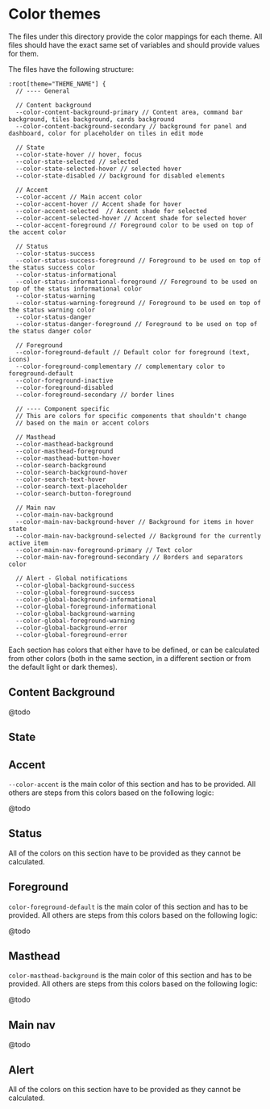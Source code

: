 # Color themes

The files under this directory provide the color mappings for each theme. All files should have the exact same set of variables and should provide values for them.

The files have the following structure:

````
:root[theme="THEME_NAME"] {
  // ---- General

  // Content background
  --color-content-background-primary // Content area, command bar background, tiles background, cards background
  --color-content-background-secondary // background for panel and dashboard, color for placeholder on tiles in edit mode

  // State
  --color-state-hover // hover, focus
  --color-state-selected // selected
  --color-state-selected-hover // selected hover
  --color-state-disabled // background for disabled elements

  // Accent
  --color-accent // Main accent color
  --color-accent-hover // Accent shade for hover
  --color-accent-selected  // Accent shade for selected
  --color-accent-selected-hover // Accent shade for selected hover
  --color-accent-foreground // Foreground color to be used on top of the accent color

  // Status
  --color-status-success
  --color-status-success-foreground // Foreground to be used on top of the status success color
  --color-status-informational
  --color-status-informational-foreground // Foreground to be used on top of the status informational color
  --color-status-warning
  --color-status-warning-foreground // Foreground to be used on top of the status warning color
  --color-status-danger
  --color-status-danger-foreground // Foreground to be used on top of the status danger color

  // Foreground
  --color-foreground-default // Default color for foreground (text, icons)
  --color-foreground-complementary // complementary color to foreground-default
  --color-foreground-inactive
  --color-foreground-disabled
  --color-foreground-secondary // border lines

  // ---- Component specific
  // This are colors for specific components that shouldn't change
  // based on the main or accent colors

  // Masthead
  --color-masthead-background
  --color-masthead-foreground
  --color-masthead-button-hover
  --color-search-background
  --color-search-background-hover
  --color-search-text-hover
  --color-search-text-placeholder
  --color-search-button-foreground

  // Main nav
  --color-main-nav-background
  --color-main-nav-background-hover // Background for items in hover state
  --color-main-nav-background-selected // Background for the currently active item
  --color-main-nav-foreground-primary // Text color
  --color-main-nav-foreground-secondary // Borders and separators color

  // Alert - Global notifications
  --color-global-background-success
  --color-global-foreground-success
  --color-global-background-informational
  --color-global-foreground-informational
  --color-global-background-warning
  --color-global-foreground-warning
  --color-global-background-error
  --color-global-foreground-error
````

Each section has colors that either have to be defined, or can be calculated from other colors (both in the same section, in a different section or from the default light or dark themes).

## Content Background

@todo

## State

## Accent
`--color-accent` is the main color of this section and has to be provided. All others are steps from this colors based on the following logic:

@todo

## Status

All of the colors on this section have to be provided as they cannot be calculated.

## Foreground

`color-foreground-default` is the main color of this section and has to be provided. All others are steps from this colors based on the following logic:

@todo

## Masthead

`color-masthead-background` is the main color of this section and has to be provided. All others are steps from this colors based on the following logic:

@todo

## Main nav

@todo


## Alert

All of the colors on this section have to be provided as they cannot be calculated.